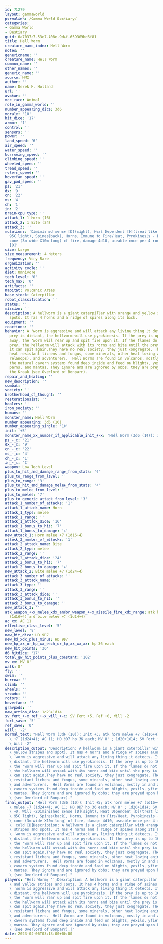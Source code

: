 ```yaml
---
id: 71279
layout: gammaworld
permalink: /Gamma-World-Bestiary/
categories:
- Gamma World
- Bestiary
guid: 6a7037c7-53e7-408e-9d4f-659309bd6f81
title: Hell Worm
creature_name_index: Hell Worm
notes: ''
genericname: ''
creature_name: Hell Worm
common_name: ''
other_names: ''
generic_name: ''
source: MM2
author: ''
name: Derek M. Holland
url: ''
avatar: ''
mcc_race: Animal
role_in_gamma_world: ''
number_appearing_dice: 3d6
morale: '10'
hit_dice: '17'
armor: '1'
control: ''
sensors: ''
power: ''
land_speed: '6'
air_speed: ''
water_speed: ''
burrowing_speed: ''
climbing_speed: ''
wheeled_speed: ''
tread_speed: ''
rotors_speed: ''
hoverfan_speed: ''
gav_pod_speed: ''
ps: '21'
dx: '9'
cn: '22'
ms: '4'
ch: '1'
in: '2'
brain-cpu type: ''
attack_1: 1 Horn (16)
attack_2: 1 Bite (24)
attack_3: ''
mutations: 'Diminished sense [D](sight), Heat Dependent [D](treat like photo-dependent:
  95C light), Spines(back), Horns, Immune to Fire/Heat, Pyrokinesis - Breath Weapon:
  cone (3m wide X10m long) of fire, damage 4d10, useable once per 4 rounds, Susceptibility  cold
  [D]'
size: Large
size_measurement: 4 Meters
frequency: Very Rare
organization: ''
activity_cycle: ''
diet: Omnivore
tech_level: '0'
tech_max: '0'
artifacts: ''
habitat: Volcanic Areas
base_stock: Caterpillar
robot_classification: ''
status: ''
mission: ''
description: A hellworm is a giant caterpillar with orange and yellow stripes and
  spots. It has 4 horns and a ridge of spines along its back.
equipment: ''
reactions: ''
behavior: A 'worm is aggressive and will attack any living thing it detects. If the
  prey is distant, the hellworm will use pyrokinesis. If the prey is up to 10 meters
  away, the 'worm will rear up and spit fire upon it. If the flames do not kill the
  prey, the hellworm will attack with its horns and bite until the prey is dead or
  it can spit again.They have no real society, they just congregate. They feed on
  heat resistant lichens and fungus, some minerals, other heat loving animals (e.g.
  relanops), and adventurers.  Hell Worms are found in volcanos, mostly in and around
  the natural cavern systems found deep inside and feed on blights, yexils, yfiefs,
  parns, and mantas. They ignore and are ignored by obbs; they are preyed upon by
  the Kraak (see Overlord of Bonparr).
repair_and_healing: ''
new_description: ''
combat: ''
society: ''
brotherhood_of_thought: ''
restorationsist: ''
healers: ''
iron_society: ''
humans: ''
monster_name: Hell Worm
number_appearing: 3d6 (10)
number_appearing_single: '10'
init: '+5'
monster_name_xx_number_if_applicable_init_+-x: 'Hell Worm (3d6 (10)): Init +5'
ps_-_c: '21'
dx_-_c: '9'
cn_-_c: '22'
ms_-_c: '4'
ch_-_c: '1'
in_-_c: '2'
weapon: Low Tech Level
plus_to_hit_and_damage_range_from_stats: '0'
plus_to_range_from_level: ''
plus_to_range: '3'
plus_to_hit_and_damage_melee_from_stats: '4'
plus_to_melee_from_level: ''
plus_to_melee: '7'
plus_to_generic_attack_from_level: '3'
attack_1_number_of_attacks: '1'
attack_1_attack_name: Horn
attack_1_type: melee
attack_1_range: ''
attack_1_attack_dice: '16'
attack_1_bonus_to_hit: '7'
attack_1_bonus_to_damage: '4'
new_attack_1: Horn melee +7 (1d16+4)
attack_2_number_of_attacks: '1'
attack_2_attack_name: Bite
attack_2_type: melee
attack_2_range: ''
attack_2_attack_dice: '24'
attack_2_bonus_to_hit: '7'
attack_2_bonus_to_damage: '4'
new_attack_2: Bite melee +7 (1d24+4)
attack_3_number_of_attacks: ''
attack_3_attack_name: ''
attack_3_type: ''
attack_3_range: ''
attack_3_attack_dice: ''
attack_3_bonus_to_hit: ''
attack_3_bonus_to_damage: ''
new_attack_3: ''
atk_weapon_+-x_melee_xdx_andor_weapon_+-x_missile_fire_xdx_range: atk horn melee +7
  (1d16+4) and bite melee +7 (1d24+4)
ac_xx: AC 11
effective_class_level: '5'
new_level: '9'
new_hit_dice: HD 9D7
new_hd_xdx_plus_minus: HD 9D7
new_hp_xx_or_hp_xx_each_or_hp_xx_xx_xx: hp 36 each
new_hit_points: '36'
d6_hitdice: '17'
total_gw_hit_points_plus_constant: '102'
mv_xx: MV 8'
walk: 8'
fly: ''
swim: ''
burrow: ''
climb: ''
wheels: ''
treads: ''
rotors: ''
hoverfans: ''
gravpods: ''
new_action_dice: 1d20+1d14
sv_fort_+-x_ref_+-x_will_+-x: SV Fort +5, Ref +0, Will -2
fort_save: '5'
ref_save: '0'
will: '-2'
normal_text: "Hell Worm (3d6 (10)): Init +5; atk horn melee +7 (1d16+4) and bite melee\
  \ +7 (1d24+4); AC 11; HD 9D7 hp 36 each; MV 8' ; 1d20+1d14; SV Fort +5, Ref +0,\
  \ Will -2"
description_output: "Description: A hellworm is a giant caterpillar with orange and\
  \ yellow stripes and spots. It has 4 horns and a ridge of spines along its back.Behavior:A\
  \ 'worm is aggressive and will attack any living thing it detects. If the prey is\
  \ distant, the hellworm will use pyrokinesis. If the prey is up to 10 meters away,\
  \ the 'worm will rear up and spit fire upon it. If the flames do not kill the prey,\
  \ the hellworm will attack with its horns and bite until the prey is dead or it\
  \ can spit again.They have no real society, they just congregate. They feed on heat\
  \ resistant lichens and fungus, some minerals, other heat loving animals (e.g. relanops),\
  \ and adventurers.  Hell Worms are found in volcanos, mostly in and around the natural\
  \ cavern systems found deep inside and feed on blights, yexils, yfiefs, parns, and\
  \ mantas. They ignore and are ignored by obbs; they are preyed upon by the Kraak\
  \ (see Overlord of Bonparr)."
final_output: "Hell Worm (3d6 (10)): Init +5; atk horn melee +7 (1d16+4) and bite\
  \ melee +7 (1d24+4); AC 11; HD 9D7 hp 36 each; MV 8' ; 1d20+1d14; SV Fort +5, Ref\
  \ +0, Will -2Diminished sense [D](sight), Heat Dependent [D](treat like photo-dependent:\
  \ 95C light), Spines(back), Horns, Immune to Fire/Heat, Pyrokinesis - Breath Weapon:\
  \ cone (3m wide X10m long) of fire, damage 4d10, useable once per 4 rounds, Susceptibility\
  \  cold [D]Description: A hellworm is a giant caterpillar with orange and yellow\
  \ stripes and spots. It has 4 horns and a ridge of spines along its back.Behavior:A\
  \ 'worm is aggressive and will attack any living thing it detects. If the prey is\
  \ distant, the hellworm will use pyrokinesis. If the prey is up to 10 meters away,\
  \ the 'worm will rear up and spit fire upon it. If the flames do not kill the prey,\
  \ the hellworm will attack with its horns and bite until the prey is dead or it\
  \ can spit again.They have no real society, they just congregate. They feed on heat\
  \ resistant lichens and fungus, some minerals, other heat loving animals (e.g. relanops),\
  \ and adventurers.  Hell Worms are found in volcanos, mostly in and around the natural\
  \ cavern systems found deep inside and feed on blights, yexils, yfiefs, parns, and\
  \ mantas. They ignore and are ignored by obbs; they are preyed upon by the Kraak\
  \ (see Overlord of Bonparr)."
players: "Hell Worm; '';Description: A hellworm is a giant caterpillar with orange\
  \ and yellow stripes and spots. It has 4 horns and a ridge of spines along its back.Behavior:A\
  \ 'worm is aggressive and will attack any living thing it detects. If the prey is\
  \ distant, the hellworm will use pyrokinesis. If the prey is up to 10 meters away,\
  \ the 'worm will rear up and spit fire upon it. If the flames do not kill the prey,\
  \ the hellworm will attack with its horns and bite until the prey is dead or it\
  \ can spit again.They have no real society, they just congregate. They feed on heat\
  \ resistant lichens and fungus, some minerals, other heat loving animals (e.g. relanops),\
  \ and adventurers.  Hell Worms are found in volcanos, mostly in and around the natural\
  \ cavern systems found deep inside and feed on blights, yexils, yfiefs, parns, and\
  \ mantas. They ignore and are ignored by obbs; they are preyed upon by the Kraak\
  \ (see Overlord of Bonparr).|"
date: 2023-04-06T03:13:00+00:00
---
```

</br>